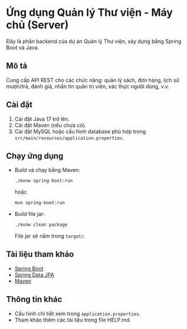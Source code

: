 # Ứng dụng Quản lý Thư viện - Máy chủ (Server)

Đây là phần backend của dự án Quản lý Thư viện, xây dựng bằng Spring Boot và Java.

## Mô tả

Cung cấp API REST cho các chức năng: quản lý sách, đơn hàng, lịch sử mượn/trả, đánh giá, nhắn tin quản trị viên, xác thực người dùng, v.v.

## Cài đặt

1. Cài đặt Java 17 trở lên.
2. Cài đặt Maven (nếu chưa có).
3. Cài đặt MySQL hoặc cấu hình database phù hợp trong `src/main/resources/application.properties`.

## Chạy ứng dụng

- Build và chạy bằng Maven:

  ```bash
  ./mvnw spring-boot:run
  ```

  hoặc

  ```bash
  mvn spring-boot:run
  ```

- Build file jar:
  ```bash
  ./mvnw clean package
  ```
  File jar sẽ nằm trong `target/`.

## Tài liệu tham khảo

- [Spring Boot](https://spring.io/projects/spring-boot)
- [Spring Data JPA](https://spring.io/projects/spring-data-jpa)
- [Maven](https://maven.apache.org/)

## Thông tin khác

- Cấu hình chi tiết xem trong `application.properties`.
- Tham khảo thêm các tài liệu trong file HELP.md.
